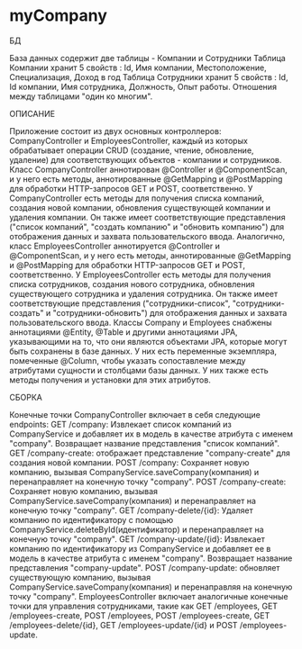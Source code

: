 # myCompany
БД

База данных содержит две таблицы - Компании и Сотрудники
Таблица Компании хранит 5 свойств : Id, Имя компании, Местоположение, Специализация, Доход в год
Таблица Сотрудники хранит 5 свойств : Id, Id компании, Имя сотрудника, Должность, Опыт работы.
Отношения между таблицами "один ко многим".

ОПИСАНИЕ 

Приложение состоит из двух основных контроллеров: CompanyController и EmployeesController, каждый из которых обрабатывает операции CRUD (создание, чтение, обновление, удаление) для соответствующих объектов - компании и сотрудников.
Класс CompanyController аннотирован @Controller и @ComponentScan, и у него есть методы, аннотированные @GetMapping и @PostMapping для обработки HTTP-запросов GET и POST, соответственно. 
У CompanyController есть методы для получения списка компаний, создания новой компании, обновления существующей компании и удаления компании. 
Он также имеет соответствующие представления ("список компаний", "создать компанию" и "обновить компанию") для отображения данных и захвата пользовательского ввода.
Аналогично, класс EmployeesController аннотируется @Controller и @ComponentScan, и у него есть методы, 
аннотированные @GetMapping и @PostMapping для обработки HTTP-запросов GET и POST, соответственно. У EmployeesController есть методы для получения списка сотрудников, 
создания нового сотрудника, обновления существующего сотрудника и удаления сотрудника. Он также имеет соответствующие представления ("сотрудники-список", "сотрудники-создать" и "сотрудники-обновить") для отображения данных и захвата пользовательского ввода.
Классы Company и Employees снабжены аннотациями @Entity, @Table и другими аннотациями JPA, указывающими на то, что они являются объектами JPA, которые могут быть сохранены в базе данных. У них есть переменные экземпляра, помеченные @Column, 
чтобы указать сопоставление между атрибутами сущности и столбцами базы данных. У них также есть методы получения и установки для этих атрибутов.

СБОРКА

Конечные точки CompanyController включает в себя следующие endpoints:
GET /company: Извлекает список компаний из CompanyService и добавляет их в модель в качестве атрибута с именем "company". Возвращает название представления "список компаний".
GET /company-create: отображает представление "company-create" для создания новой компании.
POST /company: Сохраняет новую компанию, вызывая CompanyService.saveCompany(компания) и перенаправляет на конечную точку "company".
POST /company-create: Сохраняет новую компанию, вызывая CompanyService.saveCompany(компания) и перенаправляет на конечную точку "company".
GET /company-delete/{id}: Удаляет компанию по идентификатору с помощью CompanyService.deleteById(идентификатор) и перенаправляет на конечную точку "company".
GET /company-update/{id}: Извлекает компанию по идентификатору из CompanyService и добавляет ее в модель в качестве атрибута с именем "company". Возвращает название представления "company-update".
POST /company-update: обновляет существующую компанию, вызывая CompanyService.saveCompany(компания) и перенаправляя на конечную точку "company".
EmployeesController включает аналогичные конечные точки для управления сотрудниками, такие как GET /employees, GET /employees-create, POST /employees, POST /employees-create, GET /employees-delete/{id}, GET /employees-update/{id} и POST /employees-update.


 
